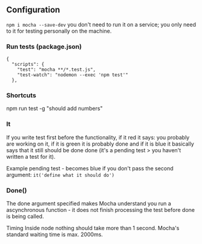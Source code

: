 ## Configuration
`npm i mocha --save-dev` you don't need to run it on a service; you only need to it for testing personally on the machine.


###  Run tests (package.json)
```
{
  "scripts": {
    "test": "mocha **/*.test.js",
    "test-watch": "nodemon --exec 'npm test'"
  },
```
### Shortcuts
npm run test -g "should add numbers"

### It
If you write test first before the functionality, if it red it says: you probably are working on it, if it is green it is probably done and if it is blue it basically says that it still should be done done (it's a pending test > you haven't written a test for it). 

Example pending test - becomes blue if you don't pass the second argument:  `it('define what it should do')`

### Done()
The done argument specified makes Mocha understand you run a ascynchronous function - it does not finish processing the test before done is being called. 

Timing
Inside node nothing should take more than 1 second. Mocha's standard waiting time is max. 2000ms. 

